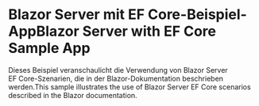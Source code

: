 # <a name="blazor-server-with-ef-core-sample-app"></a><span data-ttu-id="0fcce-101">Blazor Server mit EF Core-Beispiel-App</span><span class="sxs-lookup"><span data-stu-id="0fcce-101">Blazor Server with EF Core Sample App</span></span>

<span data-ttu-id="0fcce-102">Dieses Beispiel veranschaulicht die Verwendung von Blazor Server EF Core-Szenarien, die in der Blazor-Dokumentation beschrieben werden.</span><span class="sxs-lookup"><span data-stu-id="0fcce-102">This sample illustrates the use of Blazor Server EF Core scenarios described in the Blazor documentation.</span></span>
